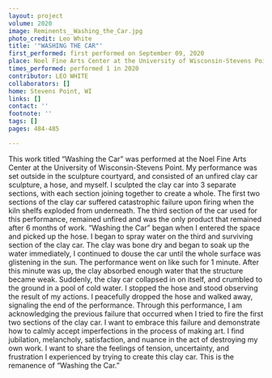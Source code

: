 ```yaml
---
layout: project
volume: 2020
image: Reminents__Washing_the_Car.jpg
photo_credit: Leo White
title: '"WASHING THE CAR"'
first_performed: first performed on September 09, 2020
place: Noel Fine Arts Center at the University of Wisconsin-Stevens Point
times_performed: performed 1 in 2020
contributor: LEO WHITE
collaborators: []
home: Stevens Point, WI
links: []
contact: ''
footnote: ''
tags: []
pages: 484-485

---
```


This work titled “Washing the Car” was performed at the Noel Fine Arts Center at the University of Wisconsin-Stevens Point. My performance was set outside in the sculpture courtyard, and consisted of an unfired clay car sculpture, a hose, and myself. I sculpted the clay car into 3 separate sections, with each section joining together to create a whole. The first two sections of the clay car suffered catastrophic failure upon firing when the kiln shelfs exploded from underneath. The third section of the car used for this performance, remained unfired and was the only product that remained after 6 months of work. “Washing the Car” began when I entered the space and picked up the hose. I began to spray water on the third and surviving section of the clay car. The clay was bone dry and began to soak up the water immediately, I continued to douse the car until the whole surface was glistening in the sun. The performance went on like such for 1 minute. After this minute was up, the clay absorbed enough water that the structure became weak. Suddenly, the clay car collapsed in on itself, and crumbled to the ground in a pool of cold water. I stopped the hose and stood observing the result of my actions. I peacefully dropped the hose and walked away, signaling the end of the performance. Through this performance, I am acknowledging the previous failure that occurred when I tried to fire the first two sections of the clay car. I want to embrace this failure and demonstrate how to calmly accept imperfections in the process of making art. I find jubilation, melancholy, satisfaction, and nuance in the act of destroying my own work. I want to share the feelings of tension, uncertainty, and frustration I experienced by trying to create this clay car. This is the remanence of “Washing the Car.”
